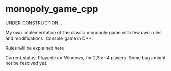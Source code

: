 # monopoly_game_cpp

UNDER CONSTRUCTION...

My own implementation of the classic monopoly game with few own rules and modifications.
Console game in C++.

Rules will be explained here.

Current status: Playable on Windows, for 2,3 or 4 players. Some bugs might not be resolved yet.
